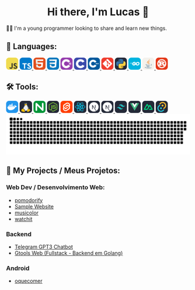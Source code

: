 <h1 align="center">Hi there, I'm Lucas 👋</h1>

🧑‍💻 I'm a young programmer looking to share and learn new things.

## 🚀 Languages:
<a href="https://www.javascript.com/">
  <img style="width: 25pt; display: inline-block;" src="icons/languages/js.svg" >
</a>
<a href="https://www.typescriptlang.org/">
  <img style="width: 25pt; display: inline-block;" src="icons/languages/ts.svg" />
</a>
<a href="https://developer.mozilla.org/en-US/docs/Web/HTML">
  <img style="width: 25pt; display: inline-block;" src="icons/languages/html.svg" />
</a>
<a href="https://developer.mozilla.org/pt-BR/docs/Web/CSS">
  <img style="width: 25pt; display: inline-block;" src="icons/languages/css.svg" />
</a>
<a href="https://docs.microsoft.com/pt-br/dotnet/csharp/">
  <img style="width: 25pt; display: inline-block;" src="icons/languages/csharp.svg" />
</a>
<a href="https://www.gnu.org/software/gnu-c-manual/gnu-c-manual.html">
  <img style="width: 25pt; display: inline-block;" src="icons/languages/c.svg" />
</a>
<a href="https://isocpp.org/std/the-standard">
  <img style="width: 25pt; display: inline-block;" src="icons/languages/cpp.svg" />
</a>
<a href="https://git-scm.com/">
  <img style="width: 25pt; display: inline-block;" src="icons/languages/git.svg" />
</a>
<a href="https://www.python.org/">
  <img style="width: 25pt; display: inline-block;" src="icons/languages/python.svg" />
</a>
<a href="https://go.dev/">
  <img style="width: 25pt; display: inline-block;" src="icons/languages/go.svg" />
</a>
<a href="https://www.java.com/pt-BR/">
  <img style="width: 25pt; display: inline-block;" src="icons/languages/java.svg" />
</a>
<a href="https://www.rust-lang.org/">
  <img style="width: 25pt; display: inline-block;" src="icons/languages/rust.svg" />
</a>

## 🛠️ Tools:
<a href="https://www.docker.com/">
  <img style="width: 25pt; display: inline-block;" src="icons/tools/docker.svg" />
</a>
<a href="https://github.com/torvalds/linux">
  <img style="width: 25pt; display: inline-block;" src="icons/tools/linux.svg" />
</a>
<a href="https://nginx.org/">
  <img style="width: 25pt; display: inline-block;" src="icons/tools/nginx.svg" />
</a>
<a href="https://nodejs.org/en/">
  <img style="width: 25pt; display: inline-block;" src="icons/tools/node.svg" />
</a>
<a href="https://svelte.dev/">
  <img style="width: 25pt; display: inline-block;" src="icons/tools/svelte.svg" />
</a>
<a href="https://reactjs.org/">
  <img style="width: 25pt; display: inline-block;" src="icons/tools/react.svg" />
</a>
<a href="https://nextjs.org/">
  <img style="width: 25pt; display: inline-block;" src="icons/tools/next.svg" />
</a>
<a href="https://www.prisma.io/">
  <img style="width: 25pt; display: inline-block;" src="icons/tools/next.svg" />
</a>
<a href="https://tailwindcss.com/">
  <img style="width: 25pt; display: inline-block;" src="icons/tools/tailwind.svg" />
</a>
<a href="https://vuejs.org/">
  <img style="width: 25pt; display: inline-block;" src="icons/tools/vue.svg" />
</a>
<a href="https://nuxt.com/">
  <img style="width: 25pt; display: inline-block;" src="icons/tools/nuxt.svg" />
</a>
<a href="https://tauri.app/">
  <img style="width: 25pt; display: inline-block;" src="icons/tools/tauri.svg" />
</a>

<br/>

<picture>
  <source media="(prefers-color-scheme: dark)" srcset="https://raw.githubusercontent.com/eurmn/eurmn/output/github-contribution-grid-snake-dark.svg" />
  <source media="(prefers-color-scheme: light)" srcset="https://raw.githubusercontent.com/eurmn/eurmn/output/github-contribution-grid-snake.svg" />
  <img alt="github-snake" src="https://raw.githubusercontent.com/eurmn/eurmn/output/github-contribution-grid-snake-dark.svg" />
</picture>

<br/>

## 📝 My Projects / Meus Projetos:
### Web Dev / Desenvolvimento Web:
 - [pomodorify](https://github.com/euromoon/pomodorify)
 - [Sample Website](https://github.com/euromoon/sample-website-1)
 - [musicolor](https://github.com/euromoon/musicolor)
 - [watchit](https://github.com/euromoon/watchit)
### Backend
 - [Telegram GPT3 Chatbot](https://github.com/euromoon/telegram-gpt3-chatbot)
 - [Gtools Web (Fullstack - Backend em Golang)](https://github.com/euromoon/GTools-Web)
### Android
 - [oquecomer](https://github.com/euromoon/oquecomer)
